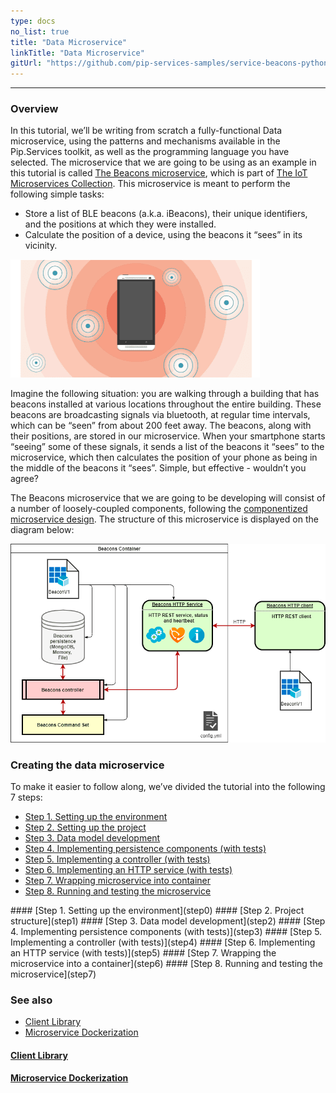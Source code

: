 ```yaml
---
type: docs
no_list: true
title: "Data Microservice"
linkTitle: "Data Microservice" 
gitUrl: "https://github.com/pip-services-samples/service-beacons-python"
---
```

---

### Overview

In this tutorial, we’ll be writing from scratch a fully-functional Data microservice, using the patterns and mechanisms available in the Pip.Services toolkit, as well as the programming language you have selected. The microservice that we are going to be using as an example in this tutorial is called [The Beacons microservice](../../../microservices/iot/beacons/), which is part of [The IoT Microservices Collection](../../../microservices/iot/). This microservice is meant to perform the following simple tasks:

- Store a list of BLE beacons (a.k.a. iBeacons), their unique identifiers, and the positions at which they were installed.
- Calculate the position of a device, using the beacons it “sees” in its vicinity.

![Beacon](/images/tutorials/data_microservice/beacon.png)

Imagine the following situation: you are walking through a building that has beacons installed at various locations throughout the entire building. These beacons are broadcasting signals via bluetooth, at regular time intervals, which can be “seen” from about 200 feet away. The beacons, along with their positions, are stored in our microservice. When your smartphone starts “seeing” some of these signals, it sends a list of the beacons it “sees” to the microservice, which then calculates the position of your phone as being in the middle of the beacons it “sees”. Simple, but effective - wouldn’t you agree?

The Beacons microservice that we are going to be developing will consist of a number of loosely-coupled components, following the [componentized microservice design](../../getting_started). The structure of this microservice is displayed on the diagram below:

![BeaconDiagram](/images/tutorials/data_microservice/beacon_diagram.png)

### Creating the data microservice

To make it easier to follow along, we’ve divided the tutorial into the following 7 steps:

- [Step 1. Setting up the environment](step0)
- [Step 2. Setting up the project](step1)
- [Step 3. Data model development](step2)
- [Step 4. Implementing persistence components (with tests)](step3)
- [Step 5. Implementing a controller (with tests)](step4)
- [Step 6. Implementing an HTTP service (with tests)](step5)
- [Step 7. Wrapping microservice into container](step6)
- [Step 8. Running and testing the microservice](step7)

<span class="hide-title-link">
#### [Step 1. Setting up the environment](step0)
#### [Step 2. Project structure](step1)
#### [Step 3. Data model development](step2)
#### [Step 4. Implementing persistence components (with tests)](step3)
#### [Step 5. Implementing a controller (with tests)](step4)
#### [Step 6. Implementing an HTTP service (with tests)](step5)
#### [Step 7. Wrapping the microservice into a container](step6)
#### [Step 8. Running and testing the microservice](step7)

</span>

### See also

- [Client Library](../client_library)
- [Microservice Dockerization](../microservice_dockerization)

<span class="hide-title-link">

#### [Client Library](../client_library)
#### [Microservice Dockerization](../microservice_dockerization)

</span>
